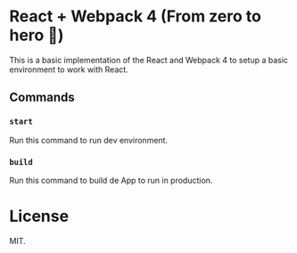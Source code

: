 # React + Webpack 4 (From zero to hero 🚀)

This is a basic implementation of the React and Webpack 4 to setup a basic environment to work with React.

## Commands

### `start`

Run this command to run dev environment.

### `build`

Run this command to build de App to run in production.

# License

MIT.

